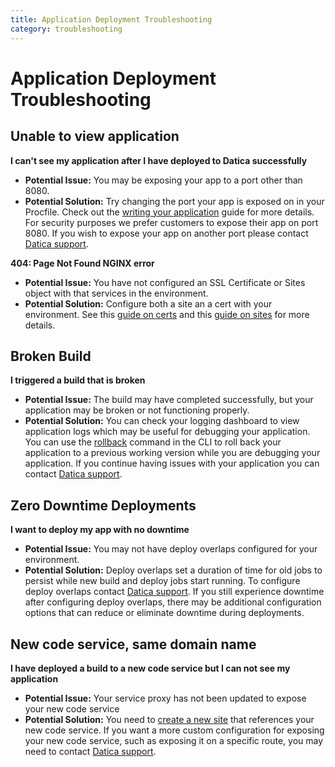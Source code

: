 ```yaml
---
title: Application Deployment Troubleshooting
category: troubleshooting
---
```


# Application Deployment Troubleshooting

## Unable to view application

**I can't see my application after I have deployed to Datica successfully**

- **Potential Issue:** You may be exposing your app to a port other than 8080.
- **Potential Solution:** Try changing the port your app is exposed on in your Procfile. Check out the [writing your application](/compliant-cloud/articles/writing-your-application/) guide for more details. For security purposes we prefer customers to expose their app on port 8080.  If you wish to expose your app on another port please contact [Datica support](/compliant-cloud/articles/contact/).
	
**404: Page Not Found NGINX error**

- **Potential Issue:** You have not configured an SSL Certificate or Sites object with that services in the environment.
- **Potential Solution:** Configure both a site an a cert with your environment. See this [guide on certs](/compliant-cloud/articles/guides/self-service-SSL/) and this [guide on sites](/compliant-cloud/articles/initial-setup/#sites-setup) for more details.

## Broken Build

**I triggered a build that is broken**

- **Potential Issue:** The build may have completed successfully, but your application may be broken or not functioning properly.
- **Potential Solution:** You can check your logging dashboard to view application logs which may be useful for debugging your application. You can use the [rollback](/compliant-cloud/cli-reference#rollback) command in the CLI to roll back your application to a previous working version while you are debugging your application.  If you continue having issues with your application you can contact [Datica support](/compliant-cloud/articles/contact/).

## Zero Downtime Deployments

**I want to deploy my app with no downtime**

- **Potential Issue:** You may not have deploy overlaps configured for your environment.  
- **Potential Solution:** Deploy overlaps set a duration of time for old jobs to persist while new build and deploy jobs start running.  To configure deploy overlaps contact [Datica support](/compliant-cloud/articles/contact/).  If you still experience downtime after configuring deploy overlaps, there may be additional configuration options that can reduce or eliminate downtime during deployments.

## New code service, same domain name

**I have deployed a build to a new code service but I can not see my application**

- **Potential Issue:** Your service proxy has not been updated to expose your new code service 
- **Potential Solution:** You need to [create a new site](/compliant-cloud/cli-reference#sites-create) that references your new code service.  If you want a more custom configuration for exposing your new code service, such as exposing it on a specific route, you may need to contact [Datica support](/compliant-cloud/articles/contact/).


